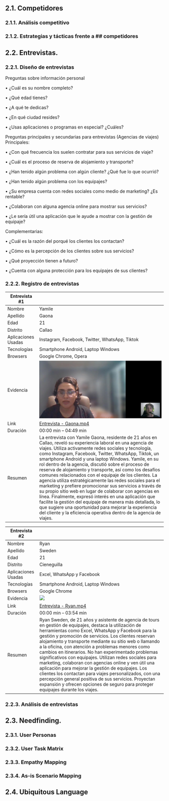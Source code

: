 ## 2.1. Competidores
### 2.1.1. Análisis competitivo
### 2.1.2. Estrategias y tácticas frente a ## competidores
## 2.2. Entrevistas.
### 2.2.1. Diseño de entrevistas

Preguntas sobre información personal

• ¿Cuál es su nombre completo?

• ¿Qué edad tienes?

• ¿A qué te dedicas?

• ¿En qué ciudad resides?

• ¿Usas aplicaciones o programas en especial? ¿Cuáles?

Preguntas principales y secundarias para entrevistas (Agencias de viajes) Principales:

• ¿Con qué frecuencia los suelen contratar para sus servicios de viaje?

• ¿Cuál es el proceso de reserva de alojamiento y transporte?

• ¿Han tenido algún problema con algún cliente? ¿Qué fue lo que ocurrió?

• ¿Han tenido algún problema con los equipajes?

• ¿Su empresa cuenta con redes sociales como medio de marketing? ¿Es rentable?

• ¿Colaboran con alguna agencia online para mostrar sus servicios?

• ¿Le sería útil una aplicación que le ayude a mostrar con la gestión de equipaje?

Complementarias:

• ¿Cuál es la razón del porqué los clientes los contactan?

• ¿Cómo es la percepción de los clientes sobre sus servicios?

• ¿Qué proyección tienen a futuro?

• ¿Cuenta con alguna protección para los equipajes de sus clientes?

### 2.2.2. Registro de entrevistas

| Entrevista #1 |     |
| --- | --- |
| Nombre | Yamile |
| Apellido | Gaona |
| Edad | 21  |
| Distrito | Callao |
| Aplicaciones Usadas | Instagram, Facebook, Twitter, WhatsApp, Tiktok |
| Tecnologías | Smartphone Android, Laptop Windows |
| Browsers | Google Chrome, Opera |
| Evidencia | ![](https://raw.githubusercontent.com/GoCaseGo-Arquitectura-Emergentes/upc-pre-202401-si728-sw82-GoCaseGo-report/main/Resources/interviews/Gaona.jpg)  |
| Link | [Entrevista - Gaona.mp4](https://1drv.ms/v/s!As4dqaNpPpTlk12hhWFnelwUDo0C?e=cXTmQr) |
| Duración | 00:00 min – 04:49 min |
| Resumen | La entrevista con Yamile Gaona, residente de 21 años en Callao, reveló su experiencia laboral en una agencia de viajes. Utiliza activamente redes sociales y tecnología, como Instagram, Facebook, Twitter, WhatsApp, Tiktok, un smartphone Android y una laptop Windows. Yamile, en su rol dentro de la agencia, discutió sobre el proceso de reserva de alojamiento y transporte, así como los desafíos comunes relacionados con el equipaje de los clientes. La agencia utiliza estratégicamente las redes sociales para el marketing y prefiere promocionar sus servicios a través de su propio sitio web en lugar de colaborar con agencias en línea. Finalmente, expresó interés en una aplicación que facilite la gestión del equipaje de manera más detallada, lo que sugiere una oportunidad para mejorar la experiencia del cliente y la eficiencia operativa dentro de la agencia de viajes. |



| Entrevista #2 |     |
| --- | --- |
| Nombre | Ryan |
| Apellido | Sweden |
| Edad | 21  |
| Distrito | Cieneguilla |
| Aplicaciones Usadas | Excel, WhatsApp y Facebook |
| Tecnologías | Smartphone Android, Laptop Windows |
| Browsers | Google Chrome |
| Evidencia | ![](https://raw.githubusercontent.com/GoCaseGo-Arquitectura-Emergentes/upc-pre-202401-si728-sw82-GoCaseGo-report/main/Resources/interviews/Ryan.jpg)  |
| Link | [Entrevista - Ryan.mp4](https://upcedupe-my.sharepoint.com/:v:/g/personal/u201921559_upc_edu_pe/EUvUx3Yg2TpAhq-XYHMI1T0BwGZC14RPschddxwXyjJ82g?nav=eyJyZWZlcnJhbEluZm8iOnsicmVmZXJyYWxBcHAiOiJPbmVEcml2ZUZvckJ1c2luZXNzIiwicmVmZXJyYWxBcHBQbGF0Zm9ybSI6IldlYiIsInJlZmVycmFsTW9kZSI6InZpZXciLCJyZWZlcnJhbFZpZXciOiJNeUZpbGVzTGlua0NvcHkifX0&e=ZoZxpf) |
| Duración | 00:00 min – 03:54 min |
| Resumen | Ryan Sweden, de 21 años y asistente de agencia de tours en gestión de equipajes, destaca la utilización de herramientas como Excel, WhatsApp y Facebook para la gestión y promoción de servicios. Los clientes reservan alojamiento y transporte mediante su sitio web o llamando a la oficina, con atención a problemas menores como cambios en itinerarios. No han experimentado problemas significativos con equipajes. Utilizan redes sociales para marketing, colaboran con agencias online y ven útil una aplicación para mejorar la gestión de equipajes. Los clientes los contactan para viajes personalizados, con una percepción general positiva de sus servicios. Proyectan expansión y ofrecen opciones de seguro para proteger equipajes durante los viajes. |


### 2.2.3. Análisis de entrevistas
## 2.3. Needfinding.
### 2.3.1. User Personas
### 2.3.2. User Task Matrix
### 2.3.3. Empathy Mapping
### 2.3.4. As-is Scenario Mapping
## 2.4. Ubiquitous Language

